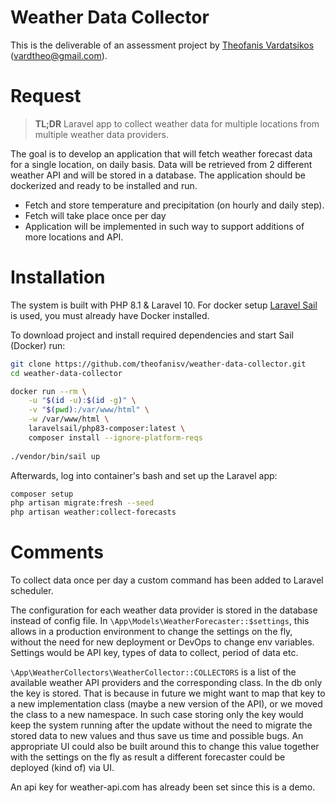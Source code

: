 Weather Data Collector
======================

This is the deliverable of an assessment project by [Theofanis Vardatsikos](https://www.linkedin.com/in/theofanis-vardatsikos/) ([vardtheo@gmail.com](mailto:vardtheo@gmail.com)). 

# Request 

> **TL;DR** Laravel app to collect weather data for multiple locations from multiple weather data providers.

The goal is to develop an application that will fetch weather forecast data for a single location, on daily basis. 
Data will be retrieved from 2 different weather API and will be stored in a database.
The application should be dockerized and ready to be installed and run.

- Fetch and store temperature and precipitation (on hourly and daily step).
- Fetch will take place once per day
- Application will be implemented in such way to support additions of more locations and API.

# Installation

The system is built with PHP 8.1 & Laravel 10.
For docker setup [Laravel Sail](https://laravel.com/docs/10.x/sail) is used, you must already have Docker installed.

To download project and install required dependencies and start Sail (Docker) run: 

```bash
git clone https://github.com/theofanisv/weather-data-collector.git
cd weather-data-collector

docker run --rm \
    -u "$(id -u):$(id -g)" \
    -v "$(pwd):/var/www/html" \
    -w /var/www/html \
    laravelsail/php83-composer:latest \
    composer install --ignore-platform-reqs
    
./vendor/bin/sail up
```

Afterwards, log into container's bash and set up the Laravel app:

```bash
composer setup
php artisan migrate:fresh --seed
php artisan weather:collect-forecasts
```

# Comments

To collect data once per day a custom command has been added to Laravel scheduler.

The configuration for each weather data provider is stored in the database instead of config file. 
In `\App\Models\WeatherForecaster::$settings`, this allows in a production environment to change the settings on the fly,
without the need for new deployment or DevOps to change env variables.
Settings would be API key, types of data to collect, period of data etc.

`\App\WeatherCollectors\WeatherCollector::COLLECTORS` is a list of the available weather API providers and the corresponding class.
In the db only the key is stored. That is because in future we might want to map that key to a new implementation class
(maybe a new version of the API), or we moved the class to a new namespace. In such case storing only the key would keep the system
running after the update without the need to migrate the stored data to new values and thus save us time and possible bugs.
An appropriate UI could also be built around this to change this value together with the settings on the fly as result 
a different forecaster could be deployed (kind of) via UI.

An api key for weather-api.com has already been set since this is a demo.
